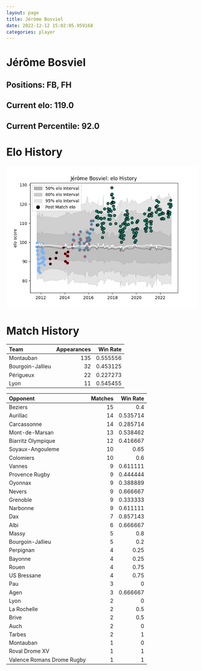 ```yaml
---  
layout: page  
title: Jérôme Bosviel  
date: 2022-12-12 15:02:05.959168  
categories: player  
---
```

# Jérôme Bosviel

## Positions: FB, FH

## Current elo: 119.0

## Current Percentile: 92.0

# Elo History


![elo history](history_JérômeBosviel.png)
# Match History


| Team             |   Appearances |   Win Rate |
|:-----------------|--------------:|-----------:|
| Montauban        |           135 |   0.555556 |
| Bourgoin-Jallieu |            32 |   0.453125 |
| Périgueux        |            22 |   0.227273 |
| Lyon             |            11 |   0.545455 |

| Opponent                   |   Matches |   Win Rate |
|:---------------------------|----------:|-----------:|
| Beziers                    |        15 |   0.4      |
| Aurillac                   |        14 |   0.535714 |
| Carcassonne                |        14 |   0.285714 |
| Mont-de-Marsan             |        13 |   0.538462 |
| Biarritz Olympique         |        12 |   0.416667 |
| Soyaux-Angouleme           |        10 |   0.65     |
| Colomiers                  |        10 |   0.6      |
| Vannes                     |         9 |   0.611111 |
| Provence Rugby             |         9 |   0.444444 |
| Oyonnax                    |         9 |   0.388889 |
| Nevers                     |         9 |   0.666667 |
| Grenoble                   |         9 |   0.333333 |
| Narbonne                   |         9 |   0.611111 |
| Dax                        |         7 |   0.857143 |
| Albi                       |         6 |   0.666667 |
| Massy                      |         5 |   0.8      |
| Bourgoin-Jallieu           |         5 |   0.2      |
| Perpignan                  |         4 |   0.25     |
| Bayonne                    |         4 |   0.25     |
| Rouen                      |         4 |   0.75     |
| US Bressane                |         4 |   0.75     |
| Pau                        |         3 |   0        |
| Agen                       |         3 |   0.666667 |
| Lyon                       |         2 |   0        |
| La Rochelle                |         2 |   0.5      |
| Brive                      |         2 |   0.5      |
| Auch                       |         2 |   0        |
| Tarbes                     |         2 |   1        |
| Montauban                  |         1 |   0        |
| Roval Drome XV             |         1 |   1        |
| Valence Romans Drome Rugby |         1 |   1        |
